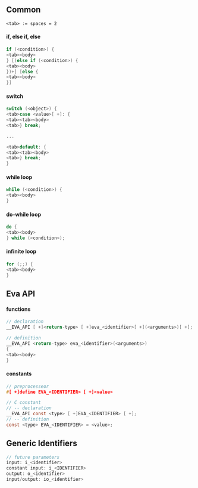 ## Common
```
<tab> := spaces = 2
```

#### if, else if, else
```c
if (<condition>) {
<tab><body>
} [(else if (<condition>) {
<tab><body>
})+] [else {
<tab><body>
}]
```

#### switch
```c
switch (<object>) {
<tab>case <value>[ +]: {
<tab><tab><body>
<tab>} break;

...

<tab>default: {
<tab><tab><body>
<tab>} break;
}
```

#### while loop
```c
while (<condition>) {
<tab><body>
}
```
  
#### do-while loop
```c
do {
<tab><body>
} while (<condition>);
```

#### infinite loop
```c
for (;;) {
<tab><body>
}
```

## Eva API
#### functions
```c
// declaration
__EVA_API [ +]<return-type> [ +]eva_<identifier>[ +](<arguments>)[ +];

// definition
__EVA_API <return-type> eva_<identifier>(<arguments>)
{
<tab><body>
}
```

#### constants
```c
// preprocesseor
#[ +]define EVA_<IDENTIFIER> [ +]<value>

// C constant
// -- declaration
__EVA_API const <type> [ +]EVA_<IDENTIFIER> [ +];
// -- definition
const <type> EVA_<IDENTIFIER> = <value>;
```

## Generic Identifiers

```c
// future parameters
input: i_<identifier>
constant input: i_<IDENTIFIER>
output: o_<identifier>
input/output: io_<identifier>
```


